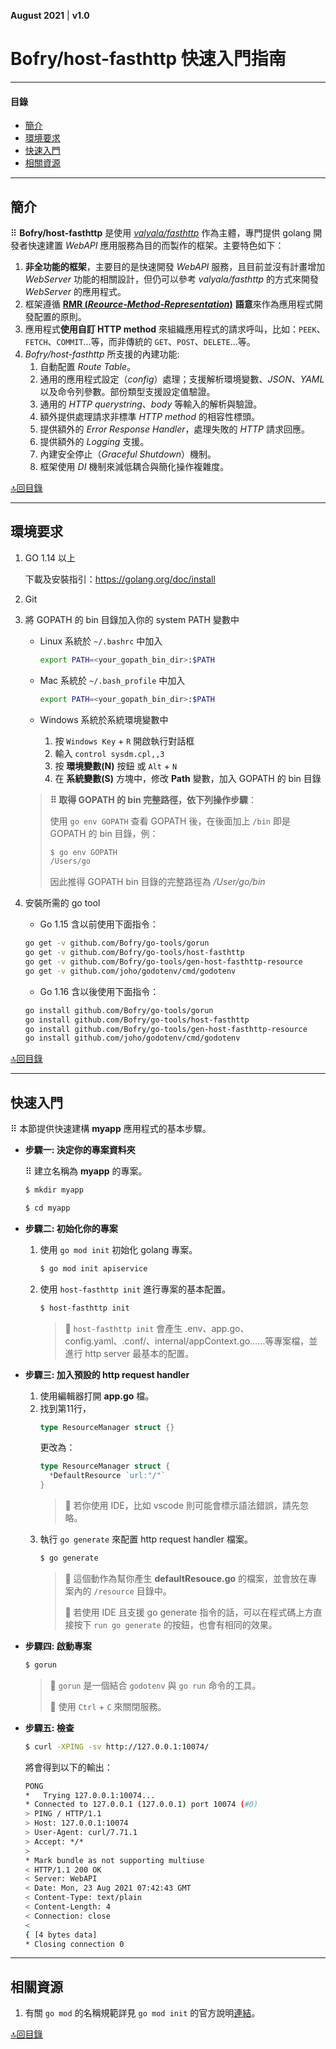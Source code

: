 **August 2021**  |  **v1.0**


Bofry/host-fasthttp 快速入門指南
==================================

----------------------------------------------------------------
#### 目錄
  - [簡介](#簡介)
  - [環境要求](#環境要求)
  - [快速入門](#快速入門)
  - [相關資源](#相關資源)
----------------------------------------------------------------

## 簡介

⠿ **Bofry/host-fasthttp** 是使用 [*valyala/fasthttp*](https://github.com/valyala/fasthttp) 作為主體，專門提供 golang 開發者快速建置 *WebAPI* 應用服務為目的而製作的框架。主要特色如下：

1. <span class="underline">**非全功能的框架**</span>，主要目的是快速開發 *WebAPI* 服務，且目前並沒有計畫增加 *WebServer* 功能的相關設計，但仍可以參考 *valyala/fasthttp* 的方式來開發 *WebServer* 的應用程式。
2. 框架遵循 <span class="underline">[**RMR (*Reource-Method-Representation*)**](https://www.peej.co.uk/articles/rmr-architecture.html) **語意**</span>來作為應用程式開發配置的原則。
3. 應用程式<span class="underline">**使用自訂 HTTP method**</span> 來組織應用程式的請求呼叫，比如：`PEEK`、`FETCH`、`COMMIT`…等，而非傳統的 `GET`、`POST`、`DELETE`…等。
4. *Bofry/host-fasthttp* 所支援的內建功能:
   1. 自動配置 *Route Table*。
   2. 通用的應用程式設定（*config*）處理；支援解析環境變數、*JSON*、*YAML* 以及命令列參數。部份類型支援設定值驗證。
   3. 通用的 *HTTP querystring*、*body* 等輸入的解析與驗證。
   4. 額外提供處理請求非標準 *HTTP method* 的相容性標頭。
   5. 提供額外的 *Error Response Handler*，處理失敗的 *HTTP* 請求回應。
   6. 提供額外的 *Logging* 支援。
   7. 內建安全停止（*Graceful Shutdown*）機制。
   8. 框架使用 *DI* 機制來減低耦合與簡化操作複雜度。

[🔝回目錄](#%e7%9b%ae%e9%8c%84)


----------------
## 環境要求

1. GO 1.14 以上

    下載及安裝指引：https://golang.org/doc/install

2. Git

3. 將 GOPATH 的 bin 目錄加入你的 system PATH 變數中

    - Linux 系統於 `~/.bashrc` 中加入
      ```bash
      export PATH=<your_gopath_bin_dir>:$PATH
      ```

    - Mac 系統於 `~/.bash_profile` 中加入
      ```bash
      export PATH=<your_gopath_bin_dir>:$PATH
      ```

    - Windows 系統於系統環境變數中
      1. 按 `Windows Key` + `R` 開啟執行對話框
      2. 輸入 `control sysdm.cpl,,3`
      3. 按 **環境變數(N)** 按鈕 或 `Alt` + `N`
      4. 在 **系統變數(S)** 方塊中，修改 **Path** 變數，加入 GOPATH 的 bin 目錄

    > **⠿ 取得 GOPATH 的 bin 完整路徑，依下列操作步驟**：
    >
    > 使用 `go env GOPATH` 查看 GOPATH 後，在後面加上 `/bin` 即是 GOPATH 的 bin 目錄，例：
    >   ```bash
    >   $ go env GOPATH
    >   /Users/go
    >   ```
    > 因此推得 GOPATH bin 目錄的完整路徑為 _/User/go/bin_

4. 安裝所需的 go tool

    - Go 1.15 含以前使用下面指令：
    ```bash
    go get -v github.com/Bofry/go-tools/gorun
    go get -v github.com/Bofry/go-tools/host-fasthttp
    go get -v github.com/Bofry/go-tools/gen-host-fasthttp-resource
    go get -v github.com/joho/godotenv/cmd/godotenv
    ```
    - Go 1.16 含以後使用下面指令：
    ```bash
    go install github.com/Bofry/go-tools/gorun
    go install github.com/Bofry/go-tools/host-fasthttp
    go install github.com/Bofry/go-tools/gen-host-fasthttp-resource
    go install github.com/joho/godotenv/cmd/godotenv
    ```

[🔝回目錄](#%e7%9b%ae%e9%8c%84)


----------------
## 快速入門

⠿ 本節提供快速建構 **myapp** 應用程式的基本步驟。


- **步驟一: 決定你的專案資料夾**

  ⠿ 建立名稱為 **myapp** 的專案。
    ```bash
    $ mkdir myapp

    $ cd myapp
    ```

- **步驟二: 初始化你的專案**
  1. 使用 `go mod init` 初始化 golang 專案。
      ```bash
      $ go mod init apiservice
      ```
  2. 使用 `host-fasthttp init` 進行專案的基本配置。
      ```bash
      $ host-fasthttp init
      ```
      > 💬 `host-fasthttp init` 會產生 .env、app.go、config.yaml、.conf/、internal/appContext.go……等專案檔，並進行 http server 最基本的配置。

- **步驟三: 加入預設的 http request handler**
  1. 使用編輯器打開 **app.go** 檔。
  2. 找到第11行，
      ```go
      type ResourceManager struct {}
      ```
      更改為：
      ```go
      type ResourceManager struct {
        *DefaultResource `url:"/"`
      }
      ```
      > 💬 若你使用 IDE，比如 vscode 則可能會標示語法錯誤，請先忽略。
  3. 執行 `go generate` 來配置 http request handler 檔案。
      ```bash
      $ go generate
      ```
      > 💬 這個動作為幫你產生 **defaultResouce.go** 的檔案，並會放在專案內的 `/resource` 目錄中。
      >
      > 💬 若使用 IDE 且支援 go generate 指令的話，可以在程式碼上方直接按下 `run go generate` 的按鈕，也會有相同的效果。

- **步驟四: 啟動專案**
  ```bash
  $ gorun
  ```
  > 💬 `gorun` 是一個結合 `godotenv` 與 `go run` 命令的工具。
  >
  > 💬 使用 `Ctrl` + `C` 來關閉服務。

- **步驟五: 檢查**
  ```bash
  $ curl -XPING -sv http://127.0.0.1:10074/
  ```
  將會得到以下的輸出：
  ```bash
  PONG
  *   Trying 127.0.0.1:10074...
  * Connected to 127.0.0.1 (127.0.0.1) port 10074 (#0)
  > PING / HTTP/1.1
  > Host: 127.0.0.1:10074
  > User-Agent: curl/7.71.1
  > Accept: */*
  >
  * Mark bundle as not supporting multiuse
  < HTTP/1.1 200 OK
  < Server: WebAPI
  < Date: Mon, 23 Aug 2021 07:42:43 GMT
  < Content-Type: text/plain
  < Content-Length: 4
  < Connection: close
  <
  { [4 bytes data]
  * Closing connection 0
  ```

----------------
## 相關資源

  1. 有關 `go mod` 的名稱規範詳見 `go mod init` 的官方說明[連結](https://golang.org/ref/mod#go-mod-init)。


[🔝回目錄](#%e7%9b%ae%e9%8c%84)
